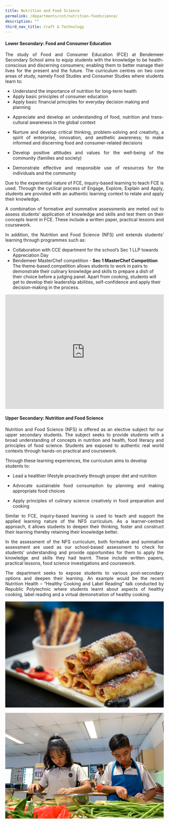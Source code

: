 ```yaml
---
title: Nutrition and Food Science
permalink: /departments/cnt/nutrition-foodscience/
description: ""
third_nav_title: Craft & Technology
---
```

<style>
.google-slides-container{ position: relative; width: 100%; padding-top: 72%; overflow: hidden; } .google-slides-container iframe{ position: absolute; top: 0; left: 0; width: 100%; height: 100%; }
</style>

#### **Lower Secondary: Food and Consumer Education** 
 
<p style="text-align:justify">The study of Food and Consumer Education (FCE) at Bendemeer Secondary School aims to equip students with the knowledge to be health-conscious and discerning consumers; enabling them to better manage their lives for the present and the future. The curriculum centres on two core areas of study, namely Food Studies and Consumer Studies where students learn to: </p>
 
* Understand the importance of nutrition for long-term health 
* Apply basic principles of consumer education 
* Apply basic financial principles for everyday decision making and planning 
* <p style="text-align:justify">Appreciate and develop an understanding of food, nutrition and trans-cultural awareness in the global context </p>
* <p style="text-align:justify">Nurture and develop critical thinking, problem-solving and creativity, a spirit of enterprise, innovation, and aesthetic awareness; to make informed and discerning food and consumer-related decisions </p>
* <p style="text-align:justify">Develop positive attitudes and values for the well-being of the community (families and society) </p>
* <p style="text-align:justify">Demonstrate effective and responsible use of resources for the individuals and the community</p>
 
<p style="text-align:justify">Due to the experiential nature of FCE, inquiry-based learning to teach FCE is used. Through the cyclical process of Engage, Explore, Explain and Apply, students are provided with an authentic learning context to relate and apply their knowledge.</p>
 
<p style="text-align:justify">A combination of formative and summative assessments are meted out to assess students’ application of knowledge and skills and test them on their concepts learnt in FCE. These include a written paper, practical lessons and coursework. </p>
 
<p style="text-align:justify">In addition, the Nutrition and Food Science (NFS) unit extends students’ learning through programmes such as: </p>

* Collaboration with CCE department for the school’s Sec 1 LLP towards Appreciation Day
* Bendemeer MasterChef competition - <b>Sec 1 MasterChef Competition</b><br>
The theme-based competition allows students to work in pairs to demonstrate their culinary knowledge and skills to prepare a dish of their choice before a judging panel. Apart from cooking, students will get to develop their leadership abilities, self-confidence and apply their decision-making in the process.  

<div class="google-slides-container">
<iframe src="https://docs.google.com/presentation/d/e/2PACX-1vSW2Kg-T7i-hYJ9msKlHx6zTTmeoxI8S1O-nnr-lxYatsAl_ER7CEGPiLUH2WxXRWsoNlL5WWSvQEHI/embed?start=false&loop=true&delayms=3000" frameborder="0" width="840" height="589" allowfullscreen="true">
</iframe>
</div>

#### **Upper Secondary: Nutrition and Food Science**
 
<p style="text-align:justify">Nutrition and Food Science (NFS) is offered as an elective subject for our upper secondary students. The subject seeks to provide students with a broad understanding of concepts in nutrition and health, food literacy and principles of food science. Students are exposed to authentic real world contexts through hands-on practical and coursework. </p>

Through these learning experiences, the curriculum aims to develop students to:

* <p style="text-align:justify">Lead a healthier lifestyle proactively through proper diet and nutrition</p>
* <p style="text-align:justify">Advocate sustainable food consumption by planning and making appropriate food choices</p>
* <p style="text-align:justify">Apply principles of culinary science creatively in food preparation and cooking</p>

<p style="text-align:justify">Similar to FCE, inquiry-based learning is used to teach and support the applied learning nature of the NFS curriculum. As a learner-centred approach, it allows students to deepen their thinking, foster and construct their learning thereby retaining their knowledge better. </p>
 
<p style="text-align:justify">In the assessment of the NFS curriculum, both formative and summative assessment are used as our school-based assessment to check for students’ understanding and provide opportunities for them to apply the knowledge and skills they had learnt. These include written papers, practical lessons, food science investigations and coursework. </p>
 
<p style="text-align:justify">The department seeks to expose students to various post-secondary options and deepen their learning. An example would be the recent Nutrition Health – “Healthy Cooking and Label Reading” talk conducted by Republic Polytechnic where students learnt about aspects of healthy cooking, label reading and a virtual demonstration of healthy cooking. </p>

![Upper Secondary: Nutrition and Food Science](/images/Departments/ct-nfs-03.jpg)

![Upper Secondary: Nutrition and Food Science](/images/Departments/ct-nfs-05.jpg)